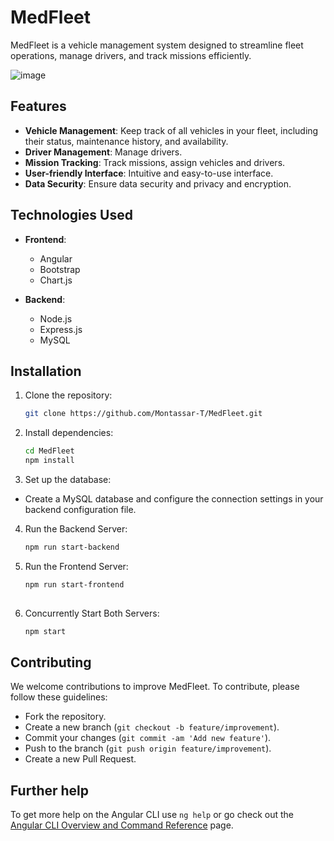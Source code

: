 # MedFleet

MedFleet is a vehicle management system designed to streamline fleet operations, manage drivers, and track missions efficiently.

![image](https://github.com/Montassar-T/MedFleet/assets/134607076/cf63a623-00e9-4e76-a4e0-2a0b4a283d78)


## Features

- **Vehicle Management**: Keep track of all vehicles in your fleet, including their status, maintenance history, and availability.
- **Driver Management**: Manage drivers.
- **Mission Tracking**: Track missions, assign vehicles and drivers.
- **User-friendly Interface**: Intuitive and easy-to-use interface.
- **Data Security**: Ensure data security and privacy and encryption.

## Technologies Used

- **Frontend**:
  - Angular
  - Bootstrap
  - Chart.js

- **Backend**:
  - Node.js
  - Express.js
  - MySQL

## Installation

1. Clone the repository:

   ```bash
   git clone https://github.com/Montassar-T/MedFleet.git
   
2. Install dependencies:

   ```bash
   cd MedFleet
   npm install

3. Set up the database:

 - Create a MySQL database and configure the connection settings in your backend configuration file.
   

4. Run the Backend Server:

    ```bash
    npm run start-backend


5. Run the Frontend Server:

    ```bash
    npm run start-frontend
     
6. Concurrently Start Both Servers:

     ```bash
     npm start
     
   
## Contributing

We welcome contributions to improve MedFleet. To contribute, please follow these guidelines:
- Fork the repository.
- Create a new branch (`git checkout -b feature/improvement`).
- Commit your changes (`git commit -am 'Add new feature'`).
- Push to the branch (`git push origin feature/improvement`).
- Create a new Pull Request.

## Further help

To get more help on the Angular CLI use `ng help` or go check out the [Angular CLI Overview and Command Reference](https://angular.io/cli) page.
